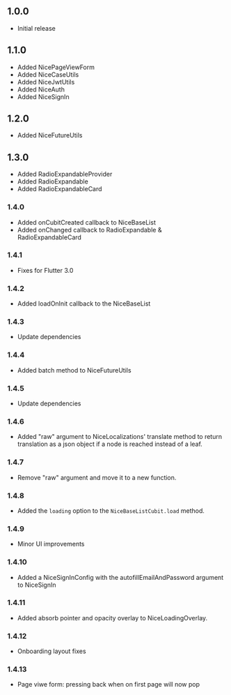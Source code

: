 ## 1.0.0

* Initial release

## 1.1.0

* Added NicePageViewForm
* Added NiceCaseUtils
* Added NiceJwtUtils
* Added NiceAuth
* Added NiceSignIn

## 1.2.0

* Added NiceFutureUtils

## 1.3.0

* Added RadioExpandableProvider
* Added RadioExpandable
* Added RadioExpandableCard

### 1.4.0

* Added onCubitCreated callback to NiceBaseList
* Added onChanged callback to RadioExpandable & RadioExpandableCard

### 1.4.1

* Fixes for Flutter 3.0

### 1.4.2

* Added loadOnInit callback to the NiceBaseList

### 1.4.3

* Update dependencies

### 1.4.4

* Added batch method to NiceFutureUtils

### 1.4.5

* Update dependencies

### 1.4.6

* Added "raw" argument to NiceLocalizations' translate method to return translation as a json object if a node is reached instead of a leaf.

### 1.4.7

* Remove "raw" argument and move it to a new function.

### 1.4.8

* Added the `loading` option to the `NiceBaseListCubit.load` method.

### 1.4.9

* Minor UI improvements

### 1.4.10

* Added a NiceSignInConfig with the autofillEmailAndPassword argument to NiceSignIn

### 1.4.11

* Added absorb pointer and opacity overlay to NiceLoadingOverlay.

### 1.4.12

* Onboarding layout fixes

### 1.4.13

* Page viwe form: pressing back when on first page will now pop

